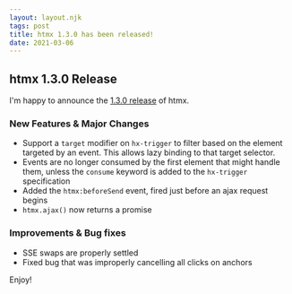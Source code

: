 ```yaml
---
layout: layout.njk
tags: post
title: htmx 1.3.0 has been released!
date: 2021-03-06
---
```


## htmx 1.3.0 Release

I'm happy to announce the [1.3.0 release](https://unpkg.com/browse/htmx.org@1.3.0/) of htmx.

### New Features & Major Changes

* Support a `target` modifier on `hx-trigger` to filter based on the element targeted by an event.  This allows
  lazy binding to that target selector.
* Events are no longer consumed by the first element that might handle them, unless the `consume` keyword is
  added to the `hx-trigger` specification
* Added the `htmx:beforeSend` event, fired just before an ajax request begins
* `htmx.ajax()` now returns a promise

### Improvements & Bug fixes

* SSE swaps are properly settled
* Fixed bug that was improperly cancelling all clicks on anchors

Enjoy!

